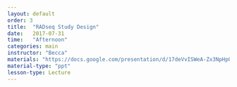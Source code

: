 ```yaml
---
layout: default
order: 3
title:  "RADseq Study Design"
date:   2017-07-31
time:   "Afternoon"
categories: main
instructor: "Becca"
materials: "https://docs.google.com/presentation/d/17deVvISWeA-Zx3NpHpOac5Yg-72tT-9-MJSmFq-gNvk/pub?start=false&loop=false&delayms=60000"
material-type: "ppt"
lesson-type: Lecture
---
```


